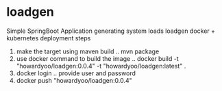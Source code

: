 # loadgen
Simple SpringBoot Application generating system loads
loadgen docker + kubernetes deployment steps
1. make the target using maven build
.. mvn package
2. use docker command to build the image
.. docker build -t "howardyoo/loadgen:0.0.4" -t "howardyoo/loadgen:latest" .
3. docker login
.. provide user and password
4. docker push "howardyoo/loadgen:0.0.4"
